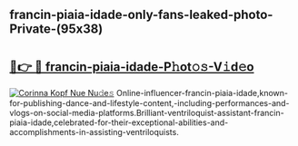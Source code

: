 ## francin-piaia-idade-only-fans​-leaked-photo​-Private-(95x38)


# <h2><a href="https://mediaupload.pro?title=francin-piaia-idade&ref=git">🔗👉 🔴 francin-piaia-idade-P𝚑ot𝚘𝚜-V𝚒d𝚎o</a></h2>

[![Corinna Kopf Nue Nu𝚍e𝚜](https://i.imgur.com/0qMVB7G.gif)](https://mediaupload.pro?title=francin-piaia-idade&ref=git)
Online-influencer-francin-piaia-idade,known-for-publishing-dance-and-lifestyle-content,-including-performances-and-vlogs-on-social-media-platforms.Brilliant-ventriloquist-assistant-francin-piaia-idade,celebrated-for-their-exceptional-abilities-and-accomplishments-in-assisting-ventriloquists.  